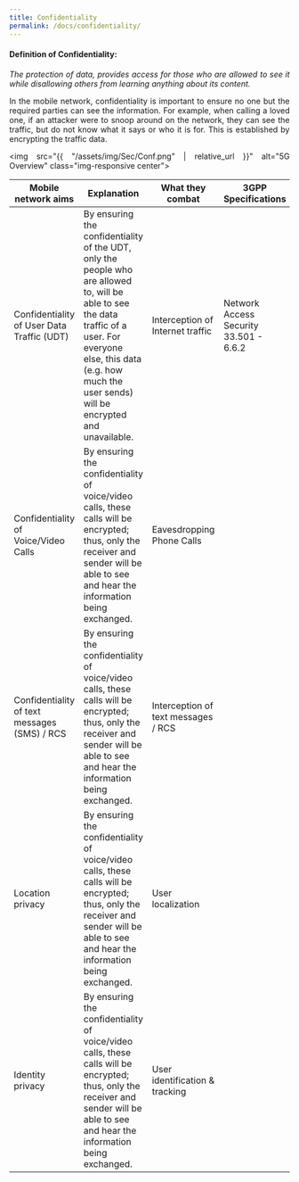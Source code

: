 ```yaml
---
title: Confidentiality
permalink: /docs/confidentiality/
---
```

<style>body {text-align: justify}</style>

#### Definition of Confidentiality:
*The protection of data, provides access for those who are allowed to see it while disallowing others from learning anything about its content.*

In the mobile network, confidentiality is important to ensure no one but the required parties can see the information. For example, when calling a loved one, if an attacker were to snoop around on the network, they can see the traffic, but do not know what it says or who it is for. This is established by encrypting the traffic data.

<img src="{{ "/assets/img/Sec/Conf.png" | relative_url }}" alt="5G Overview" class="img-responsive center">


| Mobile network aims                          | Explanation     | What they combat          | 3GPP Specifications |
| -------------                                | ---------       |-------------              | -------------- |
| Confidentiality of User Data Traffic (UDT)        |  By ensuring the confidentiality of the UDT, only the people who are allowed to, will be able to see the data traffic of a user. For everyone else, this data (e.g. how much the user sends) will be encrypted and unavailable.                | Interception of Internet traffic | Network Access Security 33.501 - 6.6.2 |
| Confidentiality of Voice/Video Calls         | By ensuring the confidentiality of voice/video calls, these calls will be encrypted; thus, only the receiver and sender will be able to see and hear the information being exchanged.                | Eavesdropping Phone Calls | |
| Confidentiality of text messages (SMS) / RCS | By ensuring the confidentiality of voice/video calls, these calls will be encrypted; thus, only the receiver and sender will be able to see and hear the information being exchanged.                | Interception of text messages / RCS | |
| Location privacy                             | By ensuring the confidentiality of voice/video calls, these calls will be encrypted; thus, only the receiver and sender will be able to see and hear the information being exchanged.                | User localization | |
| Identity privacy                             | By ensuring the confidentiality of voice/video calls, these calls will be encrypted; thus, only the receiver and sender will be able to see and hear the information being exchanged.                | User identification & tracking | |
